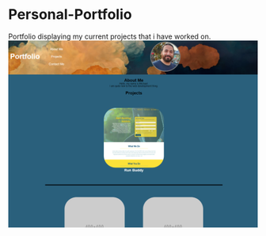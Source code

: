 # Personal-Portfolio


Portfolio displaying my current projects that i have worked on.
![This is the home screen for my portfolio](./assets/images/Portfolio.png)